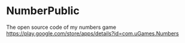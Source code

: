 # NumberPublic
The open source code of my numbers game https://play.google.com/store/apps/details?id=com.uGames.Numbers
